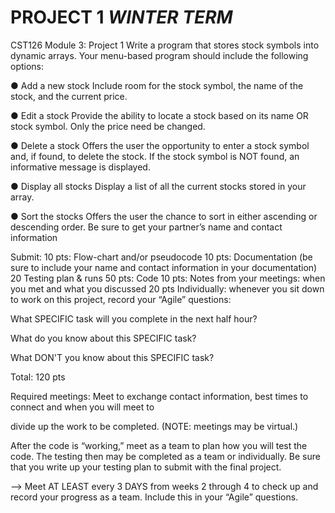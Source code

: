 # PROJECT 1 ***WINTER TERM***


CST126
Module 3: Project 1
Write a program that stores stock symbols into dynamic arrays.
Your menu-based program should include the following options:

● Add a new stock
Include room for the stock symbol, the name of the stock, and the current price.

● Edit a stock
Provide the ability to locate a stock based on its name OR stock symbol. Only the price 
need be changed.

● Delete a stock
Offers the user the opportunity to enter a stock symbol and, if found, to delete the 
stock. If the stock symbol is NOT found, an informative message is displayed.

● Display all stocks
Display a list of all the current stocks stored in your array.

● Sort the stocks 
Offers the user the chance to sort in either ascending or descending order.
Be sure to get your partner’s name and contact information

Submit:
10 pts: Flow-chart and/or pseudocode
10 pts: Documentation (be sure to include your name and contact information in your 
documentation)
20 Testing plan & runs
50 pts: Code
10 pts: Notes from your meetings: when you met and what you discussed
20 pts Individually: whenever you sit down to work on this project, record your “Agile”
questions:

What SPECIFIC task will you complete in the next half hour?

What do you know about this SPECIFIC task?

What DON'T you know about this SPECIFIC task?

Total: 120 pts

Required meetings:
Meet to exchange contact information, best times to connect and when you will meet to 


divide up the work to be completed. (NOTE: meetings may be virtual.)

After the code is “working,” meet as a team to plan how you will test the code. The
 testing then may be completed as a team or individually. Be sure that you write up your
testing plan to submit with the final project.

--> Meet AT LEAST every 3 DAYS from weeks 2 through 4 to check up and record your 
progress as a team. Include this in your “Agile” questions.





